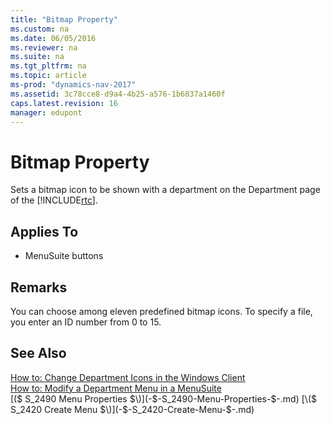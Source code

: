 ```yaml
---
title: "Bitmap Property"
ms.custom: na
ms.date: 06/05/2016
ms.reviewer: na
ms.suite: na
ms.tgt_pltfrm: na
ms.topic: article
ms-prod: "dynamics-nav-2017"
ms.assetid: 3c78cce8-d9a4-4b25-a576-1b6837a1460f
caps.latest.revision: 16
manager: edupont
---
```

# Bitmap Property
Sets a bitmap icon to be shown with a department on the Department page of the [!INCLUDE[rtc](includes/rtc_md.md)].  
  
## Applies To  
  
-   MenuSuite buttons  
  
## Remarks  
 You can choose among eleven predefined bitmap icons. To specify a file, you enter an ID number from 0 to 15.  
  
## See Also  
 [How to: Change Department Icons in the Windows Client](How%20to:%20Change%20Department%20Icons%20in%20the%20Windows%20Client.md)   
 [How to: Modify a Department Menu in a MenuSuite](How%20to:%20Modify%20a%20Department%20Menu%20in%20a%20MenuSuite.md)   
 [\($ S\_2490 Menu Properties $\)](-$-S_2490-Menu-Properties-$-.md)   
 [\($ S\_2420 Create Menu $\)](-$-S_2420-Create-Menu-$-.md)